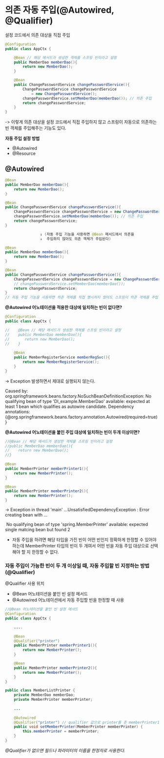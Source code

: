 # 의존 자동 주입(@Autowired, @Qualifier)

설정 코드에서 의존 대상을 직접 주입

```java
@Configuration
public class AppCtx {

    @Bean // 해당 메서드가 생성한 객체를 스프링 빈이라고 설정
    public MemberDao memberDao(){
        return new MemberDao();
    }

    @Bean
    public ChangePasswordService changePasswordService(){
        ChangePasswordService changePasswordService
            = new ChangePasswordService();
        changePasswordService.setMemberDao(memberDao()); // 의존 주입
        return changePasswordService;
    }
}
```

-> 이렇게 의존 대상을 설정 코드에서 직접 주입하지 않고 스프링이 자동으로 의존하는 빈 객체를 주입해주는 기능도 있다. 

**자동 주입 설정 방법**

- @Autowired
- @Resource



## @Autowired

```java
@Bean
public MemberDao memberDao(){
    return new MemberDao();
}

@Bean
public ChangePasswordService changePasswordService(){
    ChangePasswordService changePasswordService = new ChangePasswordService();
    changePasswordService.setMemberDao(memberDao()); // 의존 주입
    return changePasswordService;
}

				↓ (자동 주입 기능을 사용하면 @Bean 메서드에서 의존을 
                ↓  주입하지 않아도 의존 객체가 주입된다)

@Bean
public MemberDao memberDao(){
    return new MemberDao();
}

@Bean
public ChangePasswordService changePasswordService(){
    ChangePasswordService changePasswordService = new ChangePasswordService();
    // changePasswordService.setMemberDao(memberDao());
    return changePasswordService;
}  
// 자동 주입 기능을 사용하면 의존 객체를 직접 명시하지 않아도 스프링이 의존 객체를 주입한다. 
```



**@Autowired 어노테이션을 적용한 대상에 일치하는 빈이 없다면?**

```java
@Configuration
public class AppCtx {

//    @Bean // 해당 메서드가 생성한 객체를 스프링 빈이라고 설정
//    public MemberDao memberDao(){
//       return new MemberDao();
//    }
    
    @Bean
    public MemberRegisterService memberRegSvc(){
        return new MemberRegisterService();
    }
}
```

-> Exception 발생하면서 제대로 실행되지 않는다.

Caused by: org.springframework.beans.factory.NoSuchBeanDefinitionException: No qualifying bean of type 'DI_example.MemberDao' available: expected at least 1 bean which qualifies as autowire candidate. Dependency annotations: {@org.springframework.beans.factory.annotation.Autowired(required=true)}



**@Autowired 어노테이션을 붙인 주입 대상에 일치하는 빈이 두개 이상이면?**

```java
//@Bean // 해당 메서드가 생성한 객체를 스프링 빈이라고 설정
//public MemberDao memberDao(){
//    return new MemberDao();
//}
    
@Bean
public MemberPrinter memberPrinter1(){
    return new MemberPrinter();
}

@Bean
public MemberPrinter memberPrinter2(){
    return new MemberPrinter();
}
```

-> Exception in thread 'main' ...UnsatisfiedDependencyException : Error creating bean with ...

​    No qualifying bean of type 'spring.MemberPrinter' available: expected single matcing bean but found 2 

- 자동 주입을 하려면 해당 타입을 가진 빈이 어떤 빈인지 정확하게 한정할 수 있어야 하는데 MemberPrinter 타입의 빈이 두 개여서 어떤 빈을 자동 주입 대상으로 선택해야 할 지 한정할 수 없다.



### 자동 주입이 가능한 빈이 두 개 이상일 때, 자동 주입할 빈 지정하는 방법(@Qualifier)

@Qualifier 사용 위치

- @Bean 어노테이션을 붙인 빈 설정 메서드
- @Autowired 어노테이션에서 자동 주입할 빈을 한정할 때 사용

```java
//@Bean 어노테이션을 붙인 빈 설정 메서드
@Configuration
public class AppCtx {

    .... 
        
    @Bean
    @Qualifier("printer")
    public MemberPrinter memberPrinter1(){
        return new MemberPrinter();
    }

    @Bean
    public MemberPrinter memberPrinter2(){
        return new MemberPrinter();
    }
}
```

```java
public class MemberListPrinter {
    private MemberDao memberDao;
    private MemberPrinter memberPrinter;
    
    ...
        
    @Autowired
    @Qualifier("printer") // qualifier 값으로 printer를 준 memberPrinter1을 자동 주입 대상으로 사용
    public void setMemberPrinter(MemberPrinter memberPrinter) {
        this.memberPrinter = memberPrinter;
    }
}
```



*@Qualifier가 없으면 필드나 파라미터의 이름을 한정자로 사용한다.*



